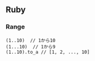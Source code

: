 ## Ruby
### Range
```
(1..10)  // 1から10
(1...10)  // 1から9
(1..10).to_a // [1, 2, ..., 10]
```

### 
